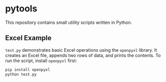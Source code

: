 # pytools

This repository contains small utility scripts written in Python.

## Excel Example

`test.py` demonstrates basic Excel operations using the `openpyxl` library.
It creates an Excel file, appends two rows of data, and prints the contents.
To run the script, install `openpyxl` first:

```bash
pip install openpyxl
python test.py
```
